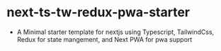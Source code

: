 # next-ts-tw-redux-pwa-starter
- A Minimal starter template for nextjs using Typescript, TailwindCss, Redux for state mangement, and Next PWA for pwa support
